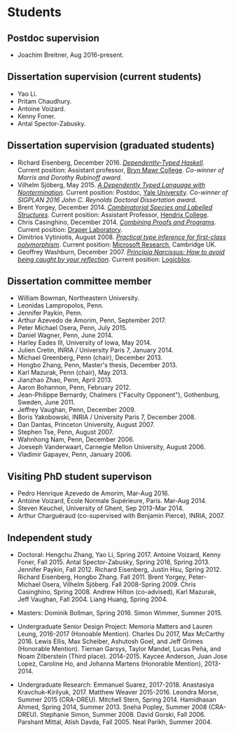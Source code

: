 Students
========

## Postdoc supervision
  - Joachim Breitner, Aug 2016-present.

## Dissertation supervision (current students)
  - Yao Li.
  - Pritam Chaudhury.
  - Antoine Voizard.
  - Kenny Foner.
  - Antal Spector-Zabusky.


## Dissertation supervision (graduated students)
  - Richard Eisenberg, December 2016.
    [*Dependently-Typed Haskell*](http://repository.upenn.edu/dissertations/AAI10244979/).
    Current position: Assistant professor, [Bryn Mawr College](http://cs.brynmawr.edu/~rae/).
    *Co-winner of Morris and Dorothy Rubinoff award.*
  - Vilhelm Sjöberg, May 2015.
    [*A Dependently Typed Language with Nontermination*](http://repository.upenn.edu/dissertations/AAI3709556/).
    Current position: Postdoc,
    [Yale University](http://www.cs.yale.edu/homes/vilhelm/).
	*Co-winner of SIGPLAN 2016 John C. Reynolds Doctoral Dissertation award.*
  - Brent Yorgey, December 2014.
    [*Combinatorial Species and Labelled Structures*](http://repository.upenn.edu/dissertations/AAI3668177/).
    Current position: Assistant Professor, [Hendrix College](https://www.hendrix.edu/).
  - Chris Casinghino, December 2014.
    [*Combining Proofs and Programs*](http://repository.upenn.edu/dissertations/AAI3670881/).
    Current position: [Draper Laboratory](http://www.draper.com/).
  - Dimitrios Vytiniotis, August 2008.
    [*Practical type inference for first-class polymorphism*](http://repository.upenn.edu/dissertations/AAI3328671/).
    Current position: [Microsoft Research](http://research.microsoft.com/en-us/people/dimitris/), Cambridge UK.
  - Geoffrey Washburn, December 2007.
    [*Principia Narcissus: How to avoid being caught by your reflection*](http://repository.upenn.edu/dissertations/AAI3292086/).
    Current position: [Logicblox](http://www.logicblox.com/).

## Dissertation committee member
  - William Bowman, Northeastern University.
  - Leonidas Lampropolos, Penn.
  - Jennifer Paykin, Penn.
  - Arthur Azevedo de Amorim, Penn, September 2017.
  - Peter Michael Osera, Penn, July 2015.
  - Daniel Wagner, Penn, June 2014.
  - Harley Eades III, University of Iowa, May 2014.
  - Julien Cretin, INRIA / University Paris 7, January 2014.
  - Michael Greenberg, Penn (chair), December 2013.
  - Hongbo Zhang, Penn, Master's thesis, December 2013.
  - Karl Mazurak, Penn (chair), May 2013.
  - Jianzhao Zhao, Penn, April 2013.
  - Aaron Bohannon, Penn, February 2012.
  - Jean-Philippe Bernardy, Chalmers ("Faculty Opponent"), Gothenburg, Sweden, June 2011.
  - Jeffrey Vaughan, Penn, December 2009.
  - Boris Yakobowski, INRIA / University Paris 7, December 2008.
  - Dan Dantas, Princeton University, August 2007.
  - Stephen Tse, Penn, August 2007.
  - Wahnhong Nam, Penn, December 2006.
  - Joeseph Vanderwaart, Carnegie Mellon University, August 2006.
  - Vladimir Gapayev, Penn, January 2006.

## Visiting PhD student supervison
  - Pedro Henrique Azevedo de Amorim, Mar-Aug 2016.
  - Antoine Voizard, École Normale Supérieure, Paris. Mar-Aug 2014.
  - Steven Keuchel, University of Ghent, Sep 2013-Mar 2014.
  - Arthur Charguéraud (co-supervised with Benjamin Pierce),  INRIA, 2007.

## Independent study

  - Doctoral: Hengchu Zhang, Yao Li, Spring 2017. Antoine
  Voizard, Kenny Foner, Fall 2015. Antal Spector-Zabusky, Spring 2016,
  Spring 2013. Jennifer Paykin, Fall 2012.  Richard Eisenberg, Justin Hsu,
  Spring 2012. Richard Eisenberg, Hongbo Zhang. Fall 2011.  Brent Yorgey,
  Peter-Michael Osera, Vilhelm Sjöberg. Fall 2008-Spring 2009. Chris
  Casinghino, Spring 2008. Andrew Hilton (co-advised), Karl Mazurak, Jeff
  Vaughan, Fall 2004.  Liang Huang, Spring 2004.

  - Masters: Dominik Bollman, Spring 2016. Simon Wimmer, Summer 2015.

  - Undergraduate Senior Design Project: Memoria Matters and Lauren Leung,
   2016-2017 (Honoable Mention). Charles Du 2017, Max McCarthy 2016.  Lewis
   Ellis, Max Scheiber, Ashutosh Goel, and Jeff Grimes (Honorable
   Mention). Tiernan Garsys, Taylor Mandel, Lucas Peña, and Noam Zilberstein
   (Third place). 2014-2015.  Kaycee Anderson, Juan Jose Lopez, Caroline Ho,
   and Johanna Martens (Honorable Mention), 2013-2014.

  - Undergraduate Research: Emmanuel Suarez, 2017-2018. Anastasiya
  Kravchuk-Kirilyuk, 2017. Matthew Weaver 2015-2016. Leondra Morse,
  Summer 2015 (CRA-DREU). Mitchell Stern, Spring 2014.  Hamidhasan Ahmed,
  Spring 2014, Summer 2013. Sneha Popley, Summer 2008 (CRA-DREU).  Stephanie
  Simon, Summer 2008. David Gorski, Fall 2006.  Parshant Mittal, Atish Davda,
  Fall 2005. Neal Parikh, Summer 2004.
